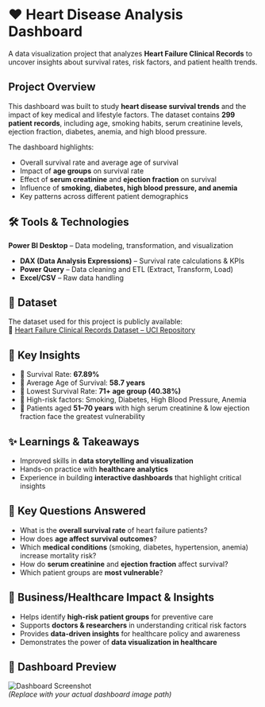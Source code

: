 # ❤️ Heart Disease Analysis Dashboard  

A data visualization project that analyzes **Heart Failure Clinical Records** to uncover insights about survival rates, risk factors, and patient health trends.  

## Project Overview  
This dashboard was built to study **heart disease survival trends** and the impact of key medical and lifestyle factors. The dataset contains **299 patient records**, including age, smoking habits, serum creatinine levels, ejection fraction, diabetes, anemia, and high blood pressure.  

The dashboard highlights:  
-  Overall survival rate and average age of survival  
-  Impact of **age groups** on survival rate  
-  Effect of **serum creatinine** and **ejection fraction** on survival  
-  Influence of **smoking, diabetes, high blood pressure, and anemia**  
-  Key patterns across different patient demographics  

## 🛠️ Tools & Technologies  
**Power BI Desktop** – Data modeling, transformation, and visualization  
- **DAX (Data Analysis Expressions)** – Survival rate calculations & KPIs  
- **Power Query** – Data cleaning and ETL (Extract, Transform, Load)  
- **Excel/CSV** – Raw data handling  

## 📂 Dataset  
The dataset used for this project is publicly available:  
🔗 [Heart Failure Clinical Records Dataset – UCI Repository](https://archive.ics.uci.edu/dataset/519/heart+failure+clinical+records)  


## 🚀 Key Insights  
- 🔹 Survival Rate: **67.89%**  
- 🔹 Average Age of Survival: **58.7 years**  
- 🔹 Lowest Survival Rate: **71+ age group (40.38%)**  
- 🔹 High-risk factors: Smoking, Diabetes, High Blood Pressure, Anemia  
- 🔹 Patients aged **51–70 years** with high serum creatinine & low ejection fraction face the greatest vulnerability  

## ✨ Learnings & Takeaways  
- Improved skills in **data storytelling and visualization**  
- Hands-on practice with **healthcare analytics**  
- Experience in building **interactive dashboards** that highlight critical insights  

## 🔹 Key Questions Answered  
- What is the **overall survival rate** of heart failure patients?  
- How does **age affect survival outcomes**?  
- Which **medical conditions** (smoking, diabetes, hypertension, anemia) increase mortality risk?  
- How do **serum creatinine** and **ejection fraction** affect survival?  
- Which patient groups are **most vulnerable**?  

## 🔹 Business/Healthcare Impact & Insights  
- Helps identify **high-risk patient groups** for preventive care  
- Supports **doctors & researchers** in understanding critical risk factors  
- Provides **data-driven insights** for healthcare policy and awareness  
- Demonstrates the power of **data visualization in healthcare**  

## 📸 Dashboard Preview  
![Dashboard Screenshot](./dashboard_preview.png)  
*(Replace with your actual dashboard image path)*  
